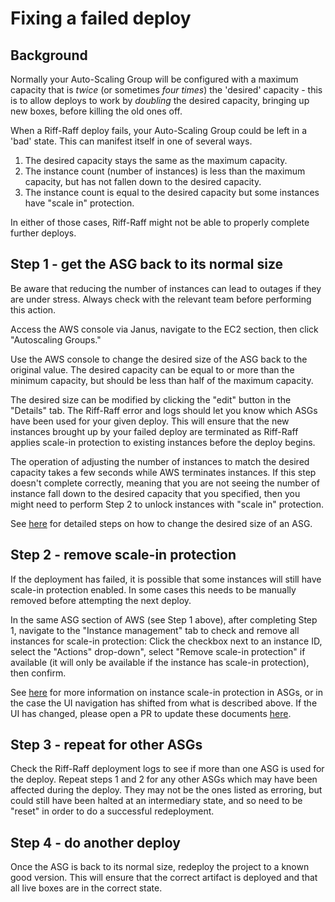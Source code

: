 # Fixing a failed deploy

## Background

Normally your Auto-Scaling Group will be configured with a maximum capacity that is _twice_ (or sometimes _four times_) the 'desired'
capacity - this is to allow deploys to work by _doubling_ the desired capacity, bringing up new boxes,
before killing the old ones off.

When a Riff-Raff deploy fails, your Auto-Scaling Group could be left in a 'bad' state. 
This can manifest itself in one of several ways. 

1. The desired capacity stays the same as the maximum capacity.
2. The instance count (number of instances) is less than the maximum capacity, but has not fallen down to the desired capacity. 
3. The instance count is equal to the desired capacity but some instances have "scale in" protection.

In either of those cases, Riff-Raff might not be able to properly complete further deploys.

## Step 1 - get the ASG back to its normal size

Be aware that reducing the number of instances can lead to outages if they are under stress. Always check with the relevant team before performing this action.

Access the AWS console via Janus, navigate to the EC2 section, then click "Autoscaling Groups."

Use the AWS console to change the desired size of the ASG back to the original value. The desired capacity can be equal to or more than the minimum capacity, but should be less than half of the maximum capacity. 

The desired size can be modified by clicking the "edit" button in the "Details" tab. The Riff-Raff error and logs should let you know which ASGs have been used for your given deploy. This will ensure that the new instances brought up by your failed deploy are terminated as Riff-Raff applies scale-in protection to existing instances before the deploy begins.

The operation of adjusting the number of instances to match the desired capacity takes a few seconds while AWS terminates instances. If this step doesn't complete correctly, meaning that you are not seeing the number of instance fall down to the desired capacity that you specified, then you might need to perform Step 2 to unlock instances with "scale in" protection. 

See [here](https://docs.aws.amazon.com/autoscaling/ec2/userguide/as-manual-scaling.html) for detailed steps on how to change the desired size of an ASG.

## Step 2 - remove scale-in protection

If the deployment has failed, it is possible that some instances will still have scale-in protection enabled. In some cases this needs to be manually removed before attempting the next deploy.

In the same ASG section of AWS (see Step 1 above), after completing Step 1, navigate to the "Instance management" tab to check and remove all instances for scale-in protection: Click the checkbox next to an instance ID, select the "Actions" drop-down", select "Remove scale-in protection" if available (it will only be available if the instance has scale-in protection), then confirm.

See [here](https://docs.aws.amazon.com/autoscaling/ec2/userguide/ec2-auto-scaling-instance-protection.html) for more information on instance scale-in protection in ASGs, or in the case the UI navigation has shifted from what is described above. If the UI has changed, please open a PR to update these documents [here](https://github.com/guardian/riff-raff).

## Step 3 - repeat for other ASGs

Check the Riff-Raff deployment logs to see if more than one ASG is used for the deploy. Repeat steps 1 and 2 for any other ASGs which may have been affected during the deploy. They may not be the ones listed as erroring, but could still have been halted at an intermediary state, and so need to be "reset" in order to do a successful redeployment.

## Step 4 - do another deploy

Once the ASG is back to its normal size, redeploy the project to a known good version. 
This will ensure that the correct artifact is deployed and that all live boxes are in the correct state.